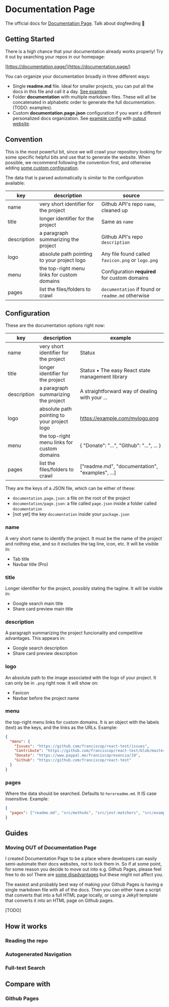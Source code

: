 # Documentation Page

The official docs for [Documentation Page](https://documentation.page/). Talk about dogfeeding 🤗


## Getting Started

There is a high chance that your documentation already works properly! Try it out by searching your repos in our homepage:

[https://documentation.page/](https://documentation.page/)

You can organize your documentation broadly in three different ways:

- Single **readme.md** file. Ideal for smaller projects, you can put all the docs in this file and call it a day. [See example](https://documentation.page/github/sindresorhus/meow/).
- Folder **documentation** with multiple markdown files. These will all be concatenated in alphabetic order to generate the full documentation. (TODO: examples).
- Custom **documentation.page.json** configuration if you want a different personalized docs organization. See [example config](https://github.com/franciscop/react-test/blob/master/documentation.page.json) with [output website](https://react-test.dev/).



## Convention

This is the most powerful bit, since we will crawl your repository looking for some specific helpful bits and use that to generate the website. When possible, we recommend following the convention first, and otherwise adding [some custom configuration](#configuration).

The data that is parsed automatically is similar to the configuration available:

| key         | description                                    | source                                              |
|-------------|------------------------------------------------|-----------------------------------------------------|
| name        | very short identifier for the project          | Github API's repo `name`, cleaned up                |
| title       | longer identifier for the project              | Same as `name`                                      |
| description | a paragraph summarizing the project            | Github API's repo `description`                     |
| logo        | absolute path pointing to your project logo    | Any file found called `favicon.png` or `logo.png`   |
| menu        | the top-right menu links for custom domains    | Configuration **required** for custom domains       |
| pages       | list the files/folders to crawl                | `documentation` if found or `readme.md` otherwise   |



## Configuration

These are the documentation options right now:

| key         | description                                    | example                                             |
|-------------|------------------------------------------------|-----------------------------------------------------|
| name        | very short identifier for the project          | Statux                                              |
| title       | longer identifier for the project              | Statux • The easy React state management library    |
| description | a paragraph summarizing the project            | A straightforward way of dealing with your ...      |
| logo        | absolute path pointing to your project logo    | https://example.com/mylogo.png                      |
| menu        | the top-right menu links for custom domains    | { "Donate": "...", "Github": "...", ... }           |
| pages       | list the files/folders to crawl                | \["readme.md", "documentation", "examples", ...\]   |

They are the keys of a JSON file, which can be either of these:

- `documentation.page.json`: a file on the root of the project
- `documentation/page.json`: a file called `page.json` inside a folder called `documentation`
- [not yet] the key `documentation` inside your `package.json`


### name

A very short name to identify the project. It must be the name of the project and nothing else, and so it excludes the tag line, icon, etc. It will be visible in:

- Tab title
- Navbar title (Pro)


### title

Longer identifier for the project, possibly stating the tagline. It will be visible in:

- Google search main title
- Share card preview main title


### description

A paragraph summarizing the project funcionality and competitive advantages. This appears in:

- Google search description
- Share card preview description


### logo

An absolute path to the image associated with the logo of your project. It can only be in `.png` right now. It will show on:

- Favicon
- Navbar before the project name


### menu 

the top-right menu links for custom domains. It is an object with the labels (text) as the keys, and the links as the URLs. Example:

```json
{
  "menu": {
    "Issues": "https://github.com/franciscop/react-test/issues",
    "Contribute": "https://github.com/franciscop/react-test/blob/master/Contributing.md",
    "Donate": "https://www.paypal.me/franciscopresencia/19",
    "Github": "https://github.com/franciscop/react-test"
  }
}
```


### pages

Where the data should be searched. Defaults to `heroreadme.md`. It IS case insensitive. Example:

```json
{
  "pages": ["readme.md", "src/methods", "src/jest-matchers", "src/examples"]
}
```



## Guides

### Moving OUT of Documentation Page

I created Documentation Page to be a place where developers can easily semi-automate their docs websites, not to lock them in. So if at some point, for some reason you decide to move out into e.g. Github Pages, please feel free to do so! There are [some disadvantages](#github-pages) but these might not affect you.

The easiest and probably best way of making your Github Pages is having a single markdown file with all of the docs. Then you can either have a script that converts that into a full HTML page locally, or using a Jekyll template that converts it into an HTML page on Github pages.

[TODO]




## How it works

### Reading the repo

### Autogenerated Navigation

### Full-text Search


## Compare with

### Github Pages
